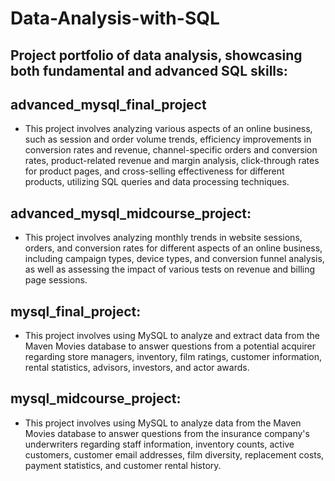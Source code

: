 # Data-Analysis-with-SQL
## Project portfolio of data analysis, showcasing both fundamental and advanced SQL skills:
## advanced_mysql_final_project
- This project involves analyzing various aspects of an online business, such as session and order volume trends, efficiency improvements in conversion rates and revenue, channel-specific orders and conversion rates, product-related revenue and margin analysis, click-through rates for product pages, and cross-selling effectiveness for different products, utilizing SQL queries and data processing techniques.
## advanced_mysql_midcourse_project:
- This project involves analyzing monthly trends in website sessions, orders, and conversion rates for different aspects of an online business, including campaign types, device types, and conversion funnel analysis, as well as assessing the impact of various tests on revenue and billing page sessions.
## mysql_final_project:
- This project involves using MySQL to analyze and extract data from the Maven Movies database to answer questions from a potential acquirer regarding store managers, inventory, film ratings, customer information, rental statistics, advisors, investors, and actor awards.
## mysql_midcourse_project:
- This project involves using MySQL to analyze data from the Maven Movies database to answer questions from the insurance company's underwriters regarding staff information, inventory counts, active customers, customer email addresses, film diversity, replacement costs, payment statistics, and customer rental history.
